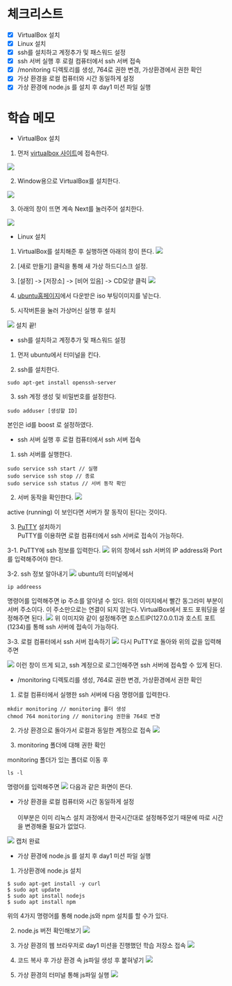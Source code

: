 # 체크리스트
- [x] VirtualBox 설치
- [x] Linux 설치
- [x] ssh를 설치하고 계정추가 및 패스워드 설정
- [x] ssh 서버 실행 후 로컬 컴퓨터에서 ssh 서버 접속
- [x] /monitoring 디렉토리를 생성, 764로 권한 변경, 가상환경에서 권한 확인
- [x] 가상 환경을 로컬 컴퓨터와 시간 동일하게 설정
- [x] 가상 환경에 node.js 를 설치 후 day1 미션 파일 실행

# 학습 메모

- VirtualBox 설치

1. 먼저 [virtualbox 사이트](https://www.virtualbox.org)에 접속한다.

![](https://postfiles.pstatic.net/MjAyMjA3MTlfODMg/MDAxNjU4MjAxNTA4MzMx.DU7opEpUV5mqD63cgOuNPSj9xvNFkhpkN6yuHaekx20g.IjnMb-ZWSj8itU0alS9j7kA-MVxXTfjXhmXrjCoy6nIg.JPEG.kgu0515/virtualBox_%EB%8B%A4%EC%9A%B4%EB%A1%9C%EB%93%9C1.jpg?type=w773)

2. Window용으로 VirtualBox를 설치한다.

![](https://postfiles.pstatic.net/MjAyMjA3MTlfMjg0/MDAxNjU4MjAxNTA4MzM0.Cw7ySDjCUY0vmY_pGAhQiMO0B9TF3qXZudgc18i_1egg.oG658ORkg_xmDbUyIrjO9sYTaMqL0-Q8p7vra40H6YUg.JPEG.kgu0515/virtualBox_%EB%8B%A4%EC%9A%B4%EB%A1%9C%EB%93%9C2.jpg?type=w773)

3. 아래의 창이 뜨면 계속 Next를 눌러주어 설치한다.

![](https://postfiles.pstatic.net/MjAyMjA3MTlfMjk1/MDAxNjU4MjAxNTA4Mjky.fzP9TQuZl9SmAm3QhdWch8aE6bXBNKz_REePkvNIHosg.mYlddPyB-i-VV-Z5gPVj-5vIId70pI7w5tYORyIkzKcg.JPEG.kgu0515/virtualBox_%EB%8B%A4%EC%9A%B4%EB%A1%9C%EB%93%9C3_%EC%9D%B4%ED%9B%84%EB%A1%9C%EB%8A%94_%EB%8B%A4_next.jpg?type=w773)

- Linux 설치

1. VirtualBox를 설치해준 후 실행하면 아래의 창이 뜬다.
![](https://postfiles.pstatic.net/MjAyMjA3MTlfMjIz/MDAxNjU4MjAxODUyNzQ2.vr81Dt5iozRKkl88wzFKFjEpL5pQYTT6yThur4HkTIQg.tLbalSP7eNVaZa15xAjkT0dGSMXyPhTkIgWVbwTTngEg.PNG.kgu0515/image.png?type=w773)

2. [새로 만들기] 클릭을 통해 새 가상 하드디스크 설정.

3. [설정] -> [저장소] -> [비어 있음] -> CD모양 클릭
![](https://postfiles.pstatic.net/MjAyMjA3MTlfMjUz/MDAxNjU4MjAyNzI4OTQ2.enxfYzx3tDsBJTp_Exl-VdYmh9KKlmiGjYNyeC8x4d8g.EstI0mskrqoqBG8VEJzIkRKNJ1FpLNo9RbZP9ShbxaYg.PNG.kgu0515/image.png?type=w773)

4. [ubuntu홈페이지](https://ubuntu.com/download/desktop)에서 다운받은 iso 부팅이미지를 넣는다.

5. 시작버튼을 눌러 가상머신 실행 후 설치

![](https://postfiles.pstatic.net/MjAyMjA3MTlfMjA5/MDAxNjU4MjA3NzE5NzA5.B-haNl38TsD07k_uu1od22_76Qn74GY6A-KUbr-SHekg.z1670SpMUaJz2I7jNSw8mLDTZQZdrNZ5RgWRKlhFu8og.PNG.kgu0515/image.png?type=w773)
설치 끝!

- ssh를 설치하고 계정추가 및 패스워드 설정

1. 먼저 ubuntu에서 터미널을 킨다.

2. ssh를 설치한다.
```
sudo apt-get install openssh-server
```
3. ssh 계정 생성 및 비밀번호를 설정한다.
```
sudo adduser [생성할 ID]
```
본인은 id를 boost 로 설정하였다.

- ssh 서버 실행 후 로컬 컴퓨터에서 ssh 서버 접속

1. ssh 서버를 실행한다.
```
sudo service ssh start // 실행
sudo service ssh stop // 종료
sudo service ssh status // 서버 동작 확인
```

2. 서버 동작을 확인한다.
![](https://postfiles.pstatic.net/MjAyMjA3MTlfMTYx/MDAxNjU4MjA5NDk4NTg0.F9nuPW2vnam6s2WtQ3qT-V8-m5jHXLeeY5IgcSQv3xcg.HelNXamHGUKpIUn5jiGt61DfGQBlX2lB_Q1s9MzKSCIg.PNG.kgu0515/image.png?type=w773)

active (running) 이 보인다면 서버가 잘 동작이 된다는 것이다.

3. [PuTTY](https://www.putty.org/) 설치하기</br>
PuTTY를 이용하면 로컬 컴퓨터에서 ssh 서버로 접속이 가능하다.

3-1. PuTTY에 ssh 정보를 입력한다.
![](https://postfiles.pstatic.net/MjAyMjA3MTlfMTk1/MDAxNjU4MjA5NjU0ODY3.djBYtxXLTIwUFFgVqXkGW_udMZHZI0-Twm5ivhKCxpYg.Mk_AvzPP76ijMK2Cx6paIdqX75DxWgbFYbO_C_AXaY4g.PNG.kgu0515/image.png?type=w773)
위의 창에서 ssh 서버의 IP address와 Port를 입력해주어야 한다.

3-2. ssh 정보 알아내기
![](https://postfiles.pstatic.net/MjAyMjA3MTlfODAg/MDAxNjU4MjEwNDE4NTY1.9xihB3j0wIp5tgu7VC5P8ID4RrErYsx25DcGzn21YiAg.neX4u3fkAJYnzz-uMFVcqsfGaPIDrKQE3VWZsE7yQgIg.PNG.kgu0515/image.png?type=w773)
ubuntu의 터미널에서 
```
ip addreess
```
명령어를 입력해주면 ip 주소를 알아낼 수 있다.
위의 이미지에서 빨간 동그라미 부분이 서버 주소이다.
이 주소만으로는 연결이 되지 않는다.
VirtualBox에서 포드 포워딩을 설정해주면 된다.
![](https://postfiles.pstatic.net/MjAyMjA3MTlfOTQg/MDAxNjU4MjEwNDcwNjc2.jao0A8EP9cp8eETtXxAjDxg2dYICFMlIsARBBFKBrDMg.q_cLlVONySvAXoShzJOfcLi6YmOUJuy48vdH2e3yRH4g.PNG.kgu0515/image.png?type=w773)
위 이미지와 같이 설정해주면 호스트IP(127.0.0.1)과 호스트 포트(1234)를 통해 ssh 서버에 접속이 가능하다.

3-3. 로컬 컴퓨터에서 ssh 서버 접속하기
![](https://postfiles.pstatic.net/MjAyMjA3MTlfMiAg/MDAxNjU4MjEwNTI0NTA1.eyC35YWtAaNkM5IW4sYWDQWcs7i-KCQbc92EtmypRCog.89Onyau9hQ4a0FgmwZEq596m3QaN6BKBc3YTCbeb4Bsg.PNG.kgu0515/image.png?type=w773)
다시 PuTTY로 돌아와 위의 값을 입력해주면

![](https://postfiles.pstatic.net/MjAyMjA3MTlfMjAy/MDAxNjU4MjEwNTY3NDk4.3aBGBKOM3aQmkIt7ToX8jR6q45Kn2lCn_keqKgjqtCUg.TrS08nCU_pQQgLWAAP_Hz9mYIvYh5GUvXdYYj58vkcwg.PNG.kgu0515/image.png?type=w773)
이런 창이 뜨게 되고, ssh 계정으로 로그인해주면 ssh 서버에 접속할 수 있게 된다.

- /monitoring 디렉토리를 생성, 764로 권한 변경, 가상환경에서 권한 확인

1. 로컬 컴퓨터에서 실행한 ssh 서버에 다음 명령어를 입력한다.

```
mkdir monitoring // monitoring 폴더 생성
chmod 764 monitoring // monitoring 권한을 764로 변경
```

2. 가상 환경으로 돌아가서 로컬과 동일한 계정으로 접속
![](https://postfiles.pstatic.net/MjAyMjA3MTlfMTgg/MDAxNjU4MjExMzAxMzg2.921LvJhmGW0C7HGZHeD90WF4hXqyXb07Jym_amYAVm8g.pSHYwOpVJKhBrW67k2JS0R0CoV9ZSE7mhoBNaPrnC_Eg.PNG.kgu0515/image.png?type=w773)

3. monitoring 폴더에 대해 권한 확인

monitoring 폴더가 있는 폴더로 이동 후
```
ls -l 
```
명령어를 입력해주면
![](https://postfiles.pstatic.net/MjAyMjA3MTlfMTQ5/MDAxNjU4MjExMjY0NzM0.54W_U8UMQ2g-eNAMixqzkl1a-QZ747_XTdHG4SrbSuYg.9ynkUx9_2Nvj2_r_sGV083AtiZfy0d-ZylNk8ar83Bog.PNG.kgu0515/image.png?type=w773)
다음과 같은 화면이 뜬다.

- 가상 환경을 로컬 컴퓨터와 시간 동일하게 설정
</br></br>
이부분은 이미 리눅스 설치 과정에서 한국시간대로 설정해주었기 때문에 따로 시간을 변경해줄 필요가 없었다.

![](https://postfiles.pstatic.net/MjAyMjA3MTlfMjI2/MDAxNjU4MjEyNTI2NjU5.Gx5f3bAVXOK3dJA0sI1q4CPgw02ZKALF3F-2u8m4PaAg.zKcNUYUsfgDEpJveippAA2MvWQ6H78eyel_IoJ1xHrgg.PNG.kgu0515/image.png?type=w773)
캡처 완료

- 가상 환경에 node.js 를 설치 후 day1 미션 파일 실행

1. 가상환경에 node.js 설치
```
$ sudo apt-get install -y curl
$ sudo apt update
$ sudo apt install nodejs
$ sudo apt install npm
```
위의 4가지 명령어를 통해 node.js와 npm 설치를 할 수가 있다.

2. node.js 버전 확인해보기
![](https://postfiles.pstatic.net/MjAyMjA3MTlfNjUg/MDAxNjU4MjEyODc4NjI2.j1UyL13fk0Y_DAM06BCmgZKDmHUYPLudH5Iqp7Tid1Qg.B22JQFZjy63mpWpGd8jD-qBXqHjA-dnHKnHymQ8Xkfgg.PNG.kgu0515/image.png?type=w773)

3. 가상 환경의 웹 브라우저로 day1 미션을 진행했던 학습 저장소 접속
![](https://postfiles.pstatic.net/MjAyMjA3MTlfMjIz/MDAxNjU4MjEzNzU1MDg5.c5uE86HkVtuadeiFmqJ6vYIOsn3CP8xny0aWRFXRFx0g.F0ATRY2S0rr2FNvZ0CxYU7xEpQf2aVyn8Ql_kDn3y8wg.PNG.kgu0515/image.png?type=w773)

4. 코드 복사 후 가상 환경 속 js파일 생성 후 붙혀넣기
![](https://postfiles.pstatic.net/MjAyMjA3MTlfMTc1/MDAxNjU4MjEzNzk1OTYw.i9Oihtyx4dg2IZDAtOQq7nuyYLLhPlSnwUeDAGadrHgg.YHKNtnkqMD6YTGUhspruetyWP_OfNaDJXbYFwN0MvU4g.PNG.kgu0515/image.png?type=w773)

5. 가상 환경의 터미널 통해 js파일 실행
![](https://postfiles.pstatic.net/MjAyMjA3MTlfMTcy/MDAxNjU4MjEzODExMTU5.S7GbAbAbWUb1TZd520psqNhxRmCOCSA7-kqzvzZh0dYg.wAqpfrXG-PXU1qPHoff1foyoGjG2qO5_jgYQF_P37UMg.PNG.kgu0515/image.png?type=w773)

